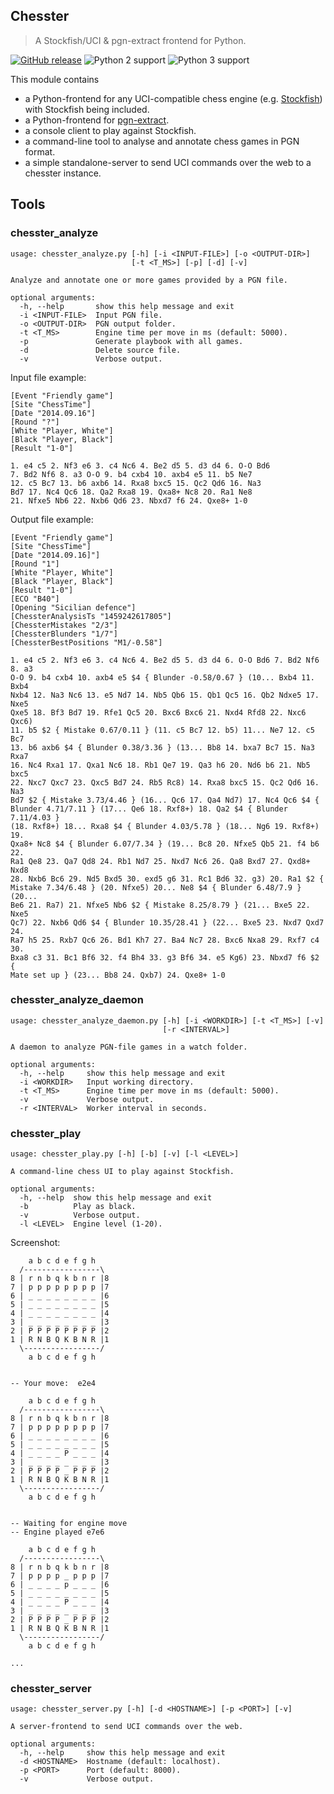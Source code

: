 ## Chesster
> A Stockfish/UCI & pgn-extract frontend for Python.

[![GitHub release](https://img.shields.io/github/release/BastiTee/chesster.svg?maxAge=2592000)](https://github.com/BastiTee/chesster/releases/tag/0.1.0)
![Python 2 support](https://img.shields.io/badge/python2-stable-green.svg)
![Python 3 support](https://img.shields.io/badge/python3-wip-yellow.svg)

This module contains
* a Python-frontend for any UCI-compatible chess engine (e.g. [Stockfish](https://stockfishchess.org/)) with Stockfish being included.
* a Python-frontend for [pgn-extract](https://www.cs.kent.ac.uk/people/staff/djb/pgn-extract/).
* a console client to play against Stockfish.
* a command-line tool to analyse and annotate chess games in PGN format.
* a simple standalone-server to send UCI commands over the web to a chesster instance.

## Tools

### chesster_analyze

```
usage: chesster_analyze.py [-h] [-i <INPUT-FILE>] [-o <OUTPUT-DIR>]
                           [-t <T_MS>] [-p] [-d] [-v]

Analyze and annotate one or more games provided by a PGN file.

optional arguments:
  -h, --help       show this help message and exit
  -i <INPUT-FILE>  Input PGN file.
  -o <OUTPUT-DIR>  PGN output folder.
  -t <T_MS>        Engine time per move in ms (default: 5000).
  -p               Generate playbook with all games.
  -d               Delete source file.
  -v               Verbose output.
```

Input file example:

```
[Event "Friendly game"]
[Site "ChessTime"]
[Date "2014.09.16"]
[Round "?"]
[White "Player, White"]
[Black "Player, Black"]
[Result "1-0"]

1. e4 c5 2. Nf3 e6 3. c4 Nc6 4. Be2 d5 5. d3 d4 6. O-O Bd6
7. Bd2 Nf6 8. a3 O-O 9. b4 cxb4 10. axb4 e5 11. b5 Ne7
12. c5 Bc7 13. b6 axb6 14. Rxa8 bxc5 15. Qc2 Qd6 16. Na3
Bd7 17. Nc4 Qc6 18. Qa2 Rxa8 19. Qxa8+ Nc8 20. Ra1 Ne8
21. Nfxe5 Nb6 22. Nxb6 Qd6 23. Nbxd7 f6 24. Qxe8+ 1-0
```

Output file example:

```
[Event "Friendly game"]
[Site "ChessTime"]
[Date "2014.09.16]"]
[Round "1"]
[White "Player, White"]
[Black "Player, Black"]
[Result "1-0"]
[ECO "B40"]
[Opening "Sicilian defence"]
[ChessterAnalysisTs "1459242617805"]
[ChessterMistakes "2/3"]
[ChessterBlunders "1/7"]
[ChessterBestPositions "M1/-0.58"]

1. e4 c5 2. Nf3 e6 3. c4 Nc6 4. Be2 d5 5. d3 d4 6. O-O Bd6 7. Bd2 Nf6 8. a3
O-O 9. b4 cxb4 10. axb4 e5 $4 { Blunder -0.58/0.67 } (10... Bxb4 11. Bxb4
Nxb4 12. Na3 Nc6 13. e5 Nd7 14. Nb5 Qb6 15. Qb1 Qc5 16. Qb2 Ndxe5 17. Nxe5
Qxe5 18. Bf3 Bd7 19. Rfe1 Qc5 20. Bxc6 Bxc6 21. Nxd4 Rfd8 22. Nxc6 Qxc6)
11. b5 $2 { Mistake 0.67/0.11 } (11. c5 Bc7 12. b5) 11... Ne7 12. c5 Bc7
13. b6 axb6 $4 { Blunder 0.38/3.36 } (13... Bb8 14. bxa7 Bc7 15. Na3 Rxa7
16. Nc4 Rxa1 17. Qxa1 Nc6 18. Rb1 Qe7 19. Qa3 h6 20. Nd6 b6 21. Nb5 bxc5
22. Nxc7 Qxc7 23. Qxc5 Bd7 24. Rb5 Rc8) 14. Rxa8 bxc5 15. Qc2 Qd6 16. Na3
Bd7 $2 { Mistake 3.73/4.46 } (16... Qc6 17. Qa4 Nd7) 17. Nc4 Qc6 $4 {
Blunder 4.71/7.11 } (17... Qe6 18. Rxf8+) 18. Qa2 $4 { Blunder 7.11/4.03 }
(18. Rxf8+) 18... Rxa8 $4 { Blunder 4.03/5.78 } (18... Ng6 19. Rxf8+) 19.
Qxa8+ Nc8 $4 { Blunder 6.07/7.34 } (19... Bc8 20. Nfxe5 Qb5 21. f4 b6 22.
Ra1 Qe8 23. Qa7 Qd8 24. Rb1 Nd7 25. Nxd7 Nc6 26. Qa8 Bxd7 27. Qxd8+ Nxd8
28. Nxb6 Bc6 29. Nd5 Bxd5 30. exd5 g6 31. Rc1 Bd6 32. g3) 20. Ra1 $2 {
Mistake 7.34/6.48 } (20. Nfxe5) 20... Ne8 $4 { Blunder 6.48/7.9 } (20...
Be6 21. Ra7) 21. Nfxe5 Nb6 $2 { Mistake 8.25/8.79 } (21... Bxe5 22. Nxe5
Qc7) 22. Nxb6 Qd6 $4 { Blunder 10.35/28.41 } (22... Bxe5 23. Nxd7 Qxd7 24.
Ra7 h5 25. Rxb7 Qc6 26. Bd1 Kh7 27. Ba4 Nc7 28. Bxc6 Nxa8 29. Rxf7 c4 30.
Bxa8 c3 31. Bc1 Bf6 32. f4 Bh4 33. g3 Bf6 34. e5 Kg6) 23. Nbxd7 f6 $2 {
Mate set up } (23... Bb8 24. Qxb7) 24. Qxe8+ 1-0
```

### chesster_analyze_daemon

```
usage: chesster_analyze_daemon.py [-h] [-i <WORKDIR>] [-t <T_MS>] [-v]
                                  [-r <INTERVAL>]

A daemon to analyze PGN-file games in a watch folder.

optional arguments:
  -h, --help     show this help message and exit
  -i <WORKDIR>   Input working directory.
  -t <T_MS>      Engine time per move in ms (default: 5000).
  -v             Verbose output.
  -r <INTERVAL>  Worker interval in seconds.
```

### chesster_play

```
usage: chesster_play.py [-h] [-b] [-v] [-l <LEVEL>]

A command-line chess UI to play against Stockfish.

optional arguments:
  -h, --help  show this help message and exit
  -b          Play as black.
  -v          Verbose output.
  -l <LEVEL>  Engine level (1-20).
```

Screenshot:

```
    a b c d e f g h
  /-----------------\
8 | r n b q k b n r |8
7 | p p p p p p p p |7
6 | _ _ _ _ _ _ _ _ |6
5 | _ _ _ _ _ _ _ _ |5
4 | _ _ _ _ _ _ _ _ |4
3 | _ _ _ _ _ _ _ _ |3
2 | P P P P P P P P |2
1 | R N B Q K B N R |1
  \-----------------/
    a b c d e f g h


-- Your move:  e2e4

    a b c d e f g h
  /-----------------\
8 | r n b q k b n r |8
7 | p p p p p p p p |7
6 | _ _ _ _ _ _ _ _ |6
5 | _ _ _ _ _ _ _ _ |5
4 | _ _ _ _ P _ _ _ |4
3 | _ _ _ _ _ _ _ _ |3
2 | P P P P _ P P P |2
1 | R N B Q K B N R |1
  \-----------------/
    a b c d e f g h


-- Waiting for engine move
-- Engine played e7e6

    a b c d e f g h
  /-----------------\
8 | r n b q k b n r |8
7 | p p p p _ p p p |7
6 | _ _ _ _ p _ _ _ |6
5 | _ _ _ _ _ _ _ _ |5
4 | _ _ _ _ P _ _ _ |4
3 | _ _ _ _ _ _ _ _ |3
2 | P P P P _ P P P |2
1 | R N B Q K B N R |1
  \-----------------/
    a b c d e f g h

...
```

### chesster_server

```
usage: chesster_server.py [-h] [-d <HOSTNAME>] [-p <PORT>] [-v]

A server-frontend to send UCI commands over the web.

optional arguments:
  -h, --help     show this help message and exit
  -d <HOSTNAME>  Hostname (default: localhost).
  -p <PORT>      Port (default: 8000).
  -v             Verbose output.
```
